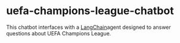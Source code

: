 # uefa-champions-league-chatbot
This chatbot interfaces with a         [LangChain](https://python.langchain.com/docs/get_started/introduction)agent designed to answer questions about UEFA Champions League.
